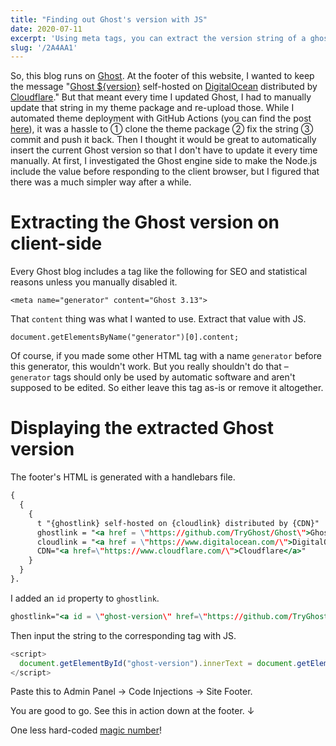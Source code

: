 ```yaml
---
title: "Finding out Ghost's version with JS"
date: 2020-07-11
excerpt: 'Using meta tags, you can extract the version string of a ghost blog and play with it.'
slug: '/2A4AA1'
---
```


So, this blog runs on [Ghost](https://github.com/TryGhost/Ghost). At the footer of this website, I wanted to keep the message "[Ghost ${version}](https://github.com/TryGhost/Ghost) self-hosted on [DigitalOcean](https://www.digitalocean.com/) distributed by [Cloudflare](https://www.cloudflare.com/)." But that meant every time I updated Ghost, I had to manually update that string in my theme package and re-upload those. While I automated theme deployment with GitHub Actions (you can find the post [here](https://blog.chosunghyun.com/kr-ghost-theme-cicd/)), it was a hassle to ① clone the theme package ② fix the string ③ commit and push it back. Then I thought it would be great to automatically insert the current Ghost version so that I don't have to update it every time manually. At first, I investigated the Ghost engine side to make the Node.js include the value before responding to the client browser, but I figured that there was a much simpler way after a while.

# Extracting the Ghost version on client-side

Every Ghost blog includes a tag like the following for SEO and statistical reasons unless you manually disabled it.

    <meta name="generator" content="Ghost 3.13">

That `content` thing was what I wanted to use. Extract that value with JS.

    document.getElementsByName("generator")[0].content;

Of course, if you made some other HTML tag with a name `generator` before this generator, this wouldn't work. But you really shouldn't do that – `generator` tags should only be used by automatic software and aren't supposed to be edited. So either leave this tag as-is or remove it altogether.

# Displaying the extracted Ghost version

The footer's HTML is generated with a handlebars file.

```hbs
{
  {
    {
      t "{ghostlink} self-hosted on {cloudlink} distributed by {CDN}"
      ghostlink = "<a href = \"https://github.com/TryGhost/Ghost\">Ghost</a>"
      cloudlink = "<a href = \"https://www.digitalocean.com/\">DigitalOcean</a>"
      CDN="<a href=\"https://www.cloudflare.com/\">Cloudflare</a>"
    }
  }
}.
```

I added an `id` property to `ghostlink`.

```hbs
ghostlink="<a id = \"ghost-version\" href=\"https://github.com/TryGhost/Ghost\">Ghost</a>"
```

Then input the string to the corresponding tag with JS.

```js
<script>
  document.getElementById("ghost-version").innerText = document.getElementsByName("generator")[0].content;
</script>
```

Paste this to Admin Panel → Code Injections → Site Footer.

You are good to go. See this in action down at the footer. ↓

One less hard-coded [magic number](<https://en.wikipedia.org/wiki/Magic_number_(programming)>)!
